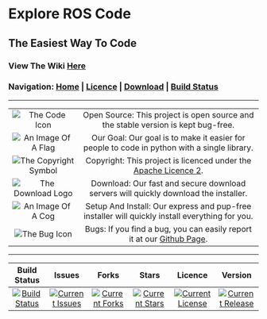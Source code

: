 # Explore ROS Code
## The Easiest Way To Code
### View The Wiki [Here](https://github.com/Richienb/ROS-Code/wiki/Wiki-Home)
### Navigation: [Home](https://www.ros-code.ga) | [Licence](https://www.ros-code.ga/Licence) | [Download](https://www.ros-code.ga/Download) | [Build Status](https://www.ros-code.ga/Build-Status)
___

| | |
|:--------:|:------------:|
|![The Code Icon](https://raw.githubusercontent.com/Richienb/ROS-Code-Website/master/images/code.png)|Open Source: This project is open source and the stable version is kept bug-free.|
|![An Image Of A Flag](https://raw.githubusercontent.com/Richienb/ROS-Code-Website/master/images/flag.png)|Our Goal: Our goal is to make it easier for people to code in python with a single library.|
|![The Copyright Symbol](https://raw.githubusercontent.com/Richienb/ROS-Code-Website/master/images/copyright.png)|Copyright: This project is licenced under the [Apache Licence 2](https://www.ros-code.ga/Licence).|
|![The Download Logo](https://raw.githubusercontent.com/Richienb/ROS-Code-Website/master/images/download.png)|Download: Our fast and secure download servers will quickly download the installer.|
|![An Image Of A Cog](https://raw.githubusercontent.com/Richienb/ROS-Code-Website/master/images/setup.png)|Setup And Install: Our express and pup-free installer will quickly install everything for you.|
|![The Bug Icon](https://raw.githubusercontent.com/Richienb/ROS-Code-Website/master/images/bug.png)|Bugs: If you find a bug, you can easily report it at our [Github Page](https://github.com/Richienb/ROS-Code/issues).|

___

|Build Status|Issues|Forks|Stars|Licence|Version|
|:----------:|:----:|:---:|:---:|:-----:|:-----:|
|[![Build Status](https://img.shields.io/travis/Richienb/ROS-Code.svg?style=for-the-badge)](https://travis-ci.org/Richienb/ROS-Code)|[![Current Issues](https://img.shields.io/github/issues/Richienb/ROS-Code.svg?style=for-the-badge)](https://github.com/Richienb/ROS-Code/issues)|[![Current Forks](https://img.shields.io/github/forks/Richienb/ROS-Code.svg?style=for-the-badge)](https://github.com/Richienb/ROS-Code/network)|[![Current Stars](https://img.shields.io/github/stars/Richienb/ROS-Code.svg?style=for-the-badge)](https://github.com/Richienb/ROS-Code/stargazers)|[![Current License](https://img.shields.io/github/license/Richienb/ROS-Code.svg?style=for-the-badge)](https://github.com/Richienb/ROS-Code/blob/master/LICENSE)|[![Current Release](https://img.shields.io/github/release/Richienb/ROS-Code.svg?style=for-the-badge)](https://github.com/Richienb/ROS-Code/releases)|
